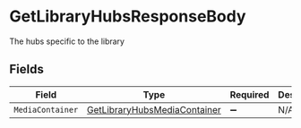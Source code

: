 # GetLibraryHubsResponseBody

The hubs specific to the library


## Fields

| Field                                                                                 | Type                                                                                  | Required                                                                              | Description                                                                           |
| ------------------------------------------------------------------------------------- | ------------------------------------------------------------------------------------- | ------------------------------------------------------------------------------------- | ------------------------------------------------------------------------------------- |
| `MediaContainer`                                                                      | [GetLibraryHubsMediaContainer](../../Models/Requests/GetLibraryHubsMediaContainer.md) | :heavy_minus_sign:                                                                    | N/A                                                                                   |